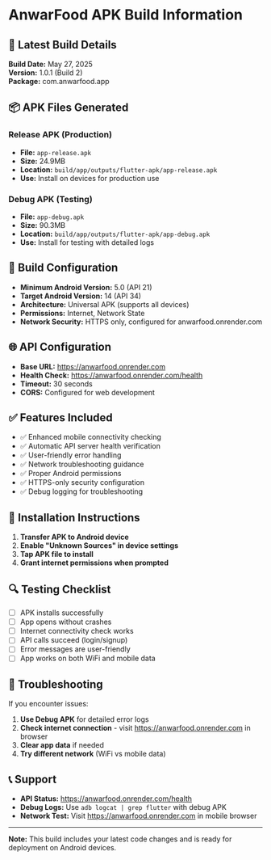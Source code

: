 # AnwarFood APK Build Information

## 📱 Latest Build Details

**Build Date:** May 27, 2025  
**Version:** 1.0.1 (Build 2)  
**Package:** com.anwarfood.app

## 📦 APK Files Generated

### Release APK (Production)
- **File:** `app-release.apk`
- **Size:** 24.9MB
- **Location:** `build/app/outputs/flutter-apk/app-release.apk`
- **Use:** Install on devices for production use

### Debug APK (Testing)
- **File:** `app-debug.apk`
- **Size:** 90.3MB
- **Location:** `build/app/outputs/flutter-apk/app-debug.apk`
- **Use:** Install for testing with detailed logs

## 🔧 Build Configuration

- **Minimum Android Version:** 5.0 (API 21)
- **Target Android Version:** 14 (API 34)
- **Architecture:** Universal APK (supports all devices)
- **Permissions:** Internet, Network State
- **Network Security:** HTTPS only, configured for anwarfood.onrender.com

## 🌐 API Configuration

- **Base URL:** https://anwarfood.onrender.com
- **Health Check:** https://anwarfood.onrender.com/health
- **Timeout:** 30 seconds
- **CORS:** Configured for web development

## ✅ Features Included

- ✅ Enhanced mobile connectivity checking
- ✅ Automatic API server health verification
- ✅ User-friendly error handling
- ✅ Network troubleshooting guidance
- ✅ Proper Android permissions
- ✅ HTTPS-only security configuration
- ✅ Debug logging for troubleshooting

## 📱 Installation Instructions

1. **Transfer APK to Android device**
2. **Enable "Unknown Sources" in device settings**
3. **Tap APK file to install**
4. **Grant internet permissions when prompted**

## 🔍 Testing Checklist

- [ ] APK installs successfully
- [ ] App opens without crashes
- [ ] Internet connectivity check works
- [ ] API calls succeed (login/signup)
- [ ] Error messages are user-friendly
- [ ] App works on both WiFi and mobile data

## 🐛 Troubleshooting

If you encounter issues:

1. **Use Debug APK** for detailed error logs
2. **Check internet connection** - visit https://anwarfood.onrender.com in browser
3. **Clear app data** if needed
4. **Try different network** (WiFi vs mobile data)

## 📞 Support

- **API Status:** https://anwarfood.onrender.com/health
- **Debug Logs:** Use `adb logcat | grep flutter` with debug APK
- **Network Test:** Visit https://anwarfood.onrender.com in mobile browser

---

**Note:** This build includes your latest code changes and is ready for deployment on Android devices. 